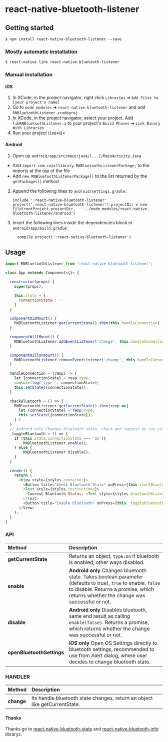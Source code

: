 
# react-native-bluetooth-listener

## Getting started

`$ npm install react-native-bluetooth-listener --save`

### Mostly automatic installation

`$ react-native link react-native-bluetooth-listener`

### Manual installation


#### iOS

1. In XCode, in the project navigator, right click `Libraries` ➜ `Add Files to [your project's name]`
2. Go to `node_modules` ➜ `react-native-bluetooth-listener` and add `RNBluetoothListener.xcodeproj`
3. In XCode, in the project navigator, select your project. Add `libRNBluetoothListener.a` to your project's `Build Phases` ➜ `Link Binary With Libraries`
4. Run your project (`Cmd+R`)<

#### Android

1. Open up `android/app/src/main/java/[...]/MainActivity.java`
  - Add `import com.reactlibrary.RNBluetoothListenerPackage;` to the imports at the top of the file
  - Add `new RNBluetoothListenerPackage()` to the list returned by the `getPackages()` method
2. Append the following lines to `android/settings.gradle`:
  	```
  	include ':react-native-bluetooth-listener'
  	project(':react-native-bluetooth-listener').projectDir = new File(rootProject.projectDir, 	'../node_modules/react-native-bluetooth-listener/android')
  	```
3. Insert the following lines inside the dependencies block in `android/app/build.gradle`:
  	```
      compile project(':react-native-bluetooth-listener')
  	```

## Usage
```javascript
import RNBluetoothListener from 'react-native-bluetooth-listener';

class App extends Component<{}> {

  constructor(props) {
    super(props);

    this.state = {
      connectionState : ''
    }
  }

  componentDidMount() {
    RNBluetoothListener.getCurrentState().then(this.handleConnection)
  }

  componentWillMount() {
    RNBluetoothListener.addEventListener('change', this.handleConnection);
  }

  componentWillUnmount() {
    RNBluetoothListener.removeEventListener('change', this.handleConnection)
  }

  handleConnection = (resp) => {
    let {connectionState} = resp.type;
    console.log('type ', connectionState);
    this.setState({connectionState});
  }

  checkBluetooth = () => {
    RNBluetoothListener.getCurrentState().then(resp =>{
      let {connectionState} = resp.type;
      this.setState({connectionState});
    } )
  }
  // Android only Changes bluetooth state. check and request on ios side.
  _toggleBluetooth = () => {
    if (this.state.connectionState === 'on'){
        RNBluetoothListener.enable();
    } else {
        RNBluetoothListener.disable();
    }
  }

  render() {
    return (
      <View style={styles.container}>
        <Button title="Check Bluetooth State" onPress={this.checkBluetooth} />
        <Text style={styles.instructions}>
          Cuurent Bluetooth Status: <Text style={styles.bluetoothStatusText}>{this.state.connectionState}</Text>
        </Text>
        <Button title="Enable Bluetooth" onPress={this._toggleBluetooth} />
      </View>
    );
  }
}
```
### API

| Method| Description |
|:----------------------------------|:----------------------------------------------------------------------------------------------------------------------------------------------------------------------------------------------------------------------------------------------------------------------------------------------------------------------------------------------------------------------------------------------------------------------------------------------------------------------------------------------------------------------------------------------------------------------------------------------------------------------------------------------|
|**getCurrentState**|Returns an object, `type:on` if bluetooth is enabled, other ways disabled.|
|**enable**|**Android only** Changes bluetooth state. Takes boolean parameter (defaults to true), `true` to enable, `false` to disable. Returns a promise, which returns whether the change was successful or not.|
|**disable**|**Android only** Disables bluetooth, same end result as calling `enable(false)`. Returns a promise, which returns whether the change was successful or not.|
|**openBluetoothSettings**|**iOS only** Open OS Settings directly to bluetooth settings, recommended to use from Alert dialog, where user decides to change bluetooth state.|

### HANDLER
| Method| Description|
|:----------------------------------|:----------------------------------------------------------------------------------------------------------------------------------------------------------------------------------------------------------------------------------------------------------------------------------------------------------------------------------------------------------------------------------------------------------------------------------------------------------------------------------------------------------------------------------------------------------------------------------------------------------------------------------------------|
|**change**| Its handle bluetooth state changes, return an object like getCurrentState.|


#### Thanks
Thanks go to [react-native-bluetooth-state](https://github.com/frostney/react-native-bluetooth-state) and [react-native-bluetooth-info](https://github.com/dariyd/react-native-bluetooth-info) librarys.
  